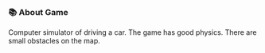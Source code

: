 ### 📚 About Game
Computer simulator of driving a car. The game has good physics. There are small obstacles on the map.

### 
